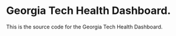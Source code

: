 Georgia Tech Health Dashboard.
============

This is the source code for the Georgia Tech Health Dashboard.

